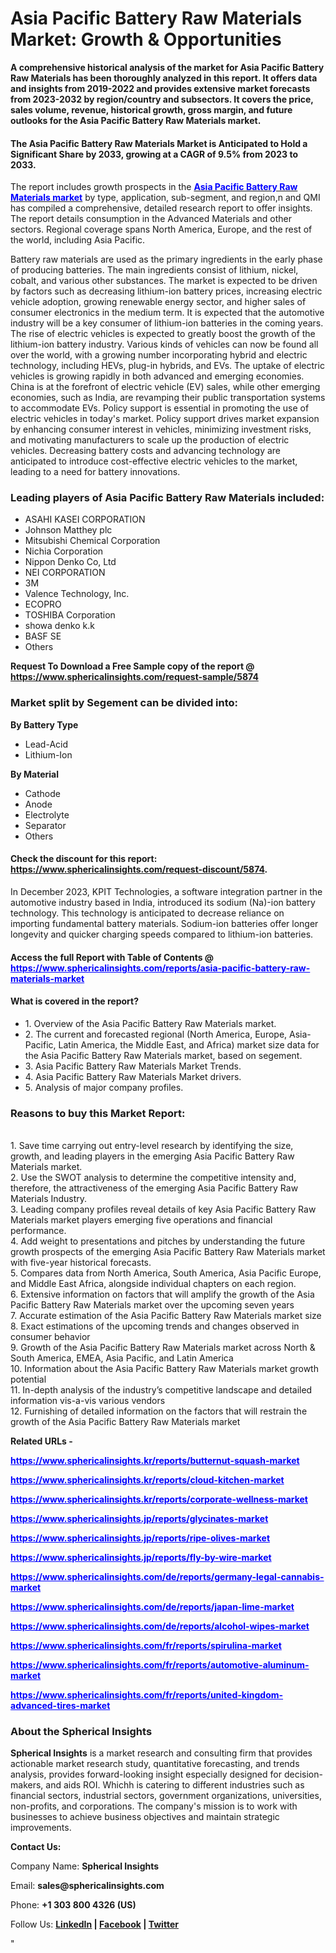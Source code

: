 <h1><strong>Asia Pacific Battery Raw Materials Market: Growth &amp; Opportunities<br /></strong></h1>
<p><strong>A comprehensive historical analysis of the market for Asia Pacific Battery Raw Materials has been thoroughly analyzed in this report. It offers data and insights from 2019-2022 and provides extensive market forecasts from 2023-2032 by region/country and subsectors. It covers the price, sales volume, revenue, historical growth, gross margin, and future outlooks for the Asia Pacific Battery Raw Materials market.</strong></p>
<h4><strong>The Asia Pacific Battery Raw Materials Market is Anticipated to Hold a Significant Share by 2033, growing at a CAGR of 9.5% from 2023 to 2033. </strong></h4>
<p>The report includes growth prospects in the <a href="https://www.sphericalinsights.com/reports/asia-pacific-battery-raw-materials-market" target="_blank"><span style="color: #0000ff;"><strong>Asia Pacific Battery Raw Materials market</strong></span></a> by type, application, sub-segment, and region,n and QMI has compiled a comprehensive, detailed research report to offer insights. The report details consumption in the Advanced Materials and other sectors. Regional coverage spans North America, Europe, and the rest of the world, including Asia Pacific.</p>
<p>Battery raw materials are used as the primary ingredients in the early phase of producing batteries. The main ingredients consist of lithium, nickel, cobalt, and various other substances. The market is expected to be driven by factors such as decreasing lithium-ion battery prices, increasing electric vehicle adoption, growing renewable energy sector, and higher sales of consumer electronics in the medium term. It is expected that the automotive industry will be a key consumer of lithium-ion batteries in the coming years. The rise of electric vehicles is expected to greatly boost the growth of the lithium-ion battery industry. Various kinds of vehicles can now be found all over the world, with a growing number incorporating hybrid and electric technology, including HEVs, plug-in hybrids, and EVs. The uptake of electric vehicles is growing rapidly in both advanced and emerging economies. China is at the forefront of electric vehicle (EV) sales, while other emerging economies, such as India, are revamping their public transportation systems to accommodate EVs. Policy support is essential in promoting the use of electric vehicles in today's market. Policy support drives market expansion by enhancing consumer interest in vehicles, minimizing investment risks, and motivating manufacturers to scale up the production of electric vehicles. Decreasing battery costs and advancing technology are anticipated to introduce cost-effective electric vehicles to the market, leading to a need for battery innovations.</p>
<h3><strong>Leading players of Asia Pacific Battery Raw Materials included:</strong></h3>
<ul>
<li>ASAHI KASEI CORPORATION</li>
<li>Johnson Matthey plc</li>
<li>Mitsubishi Chemical Corporation</li>
<li>Nichia Corporation</li>
<li>Nippon Denko Co, Ltd</li>
<li>NEI CORPORATION</li>
<li>3M</li>
<li>Valence Technology, Inc.</li>
<li>ECOPRO</li>
<li>TOSHIBA Corporation</li>
<li>showa denko k.k</li>
<li>BASF SE</li>
<li>Others</li>
</ul>
<p><strong>Request To Download a Free Sample copy of the report @ <a href="https://www.sphericalinsights.com/request-sample/5874">https://www.sphericalinsights.com/request-sample/5874</a></strong></p>
<h3><strong>Market split by Segement can be divided into:</strong></h3>
<p><strong>By Battery Type</strong></p>
<ul>
<li>Lead-Acid</li>
<li>Lithium-Ion</li>
</ul>
<p><strong>By&nbsp;</strong><strong>Material</strong></p>
<ul>
<li>Cathode</li>
<li>Anode</li>
<li>Electrolyte</li>
<li>Separator</li>
<li>Others</li>
</ul>
<h4>Check the discount for this report: <a href="https://www.sphericalinsights.com/request-discount/5874">https://www.sphericalinsights.com/request-discount/5874</a>.</h4>
<p>In December 2023, KPIT Technologies, a software integration partner in the automotive industry based in India, introduced its sodium (Na)-ion battery technology. This technology is anticipated to decrease reliance on importing fundamental battery materials. Sodium-ion batteries offer longer longevity and quicker charging speeds compared to lithium-ion batteries.</p>
<h4>Access the full Report with Table of Contents @ <span style="color: #0000ff;"><a style="color: #0000ff;" href="https://www.sphericalinsights.com/reports/asia-pacific-battery-raw-materials-market" target="_blank">https://www.sphericalinsights.com/reports/asia-pacific-battery-raw-materials-market</a></span></h4>
<h4><strong>What&nbsp;</strong><strong>is covered in the report?</strong></h4>
<ul>
<li>1. Overview of the Asia Pacific Battery Raw Materials market.</li>
<li>2. The current and forecasted regional (North America, Europe, Asia-Pacific, Latin America, the Middle East, and Africa) market size data for the Asia Pacific Battery Raw Materials market, based on segement.</li>
<li>3. Asia Pacific Battery Raw Materials Market Trends.</li>
<li>4. Asia Pacific Battery Raw Materials Market drivers.</li>
<li>5. Analysis of major company profiles.</li>
</ul>
<h3><strong>Reasons to buy this Market Report:</strong></h3>
<p><br /> 1. Save time carrying out entry-level research by identifying the size, growth, and leading players in the emerging Asia Pacific Battery Raw Materials market.<br /> 2. Use the SWOT analysis to determine the competitive intensity and, therefore, the attractiveness of the emerging Asia Pacific Battery Raw Materials Industry.<br /> 3. Leading company profiles reveal details of key Asia Pacific Battery Raw Materials market players emerging five operations and financial performance.<br /> 4. Add weight to presentations and pitches by understanding the future growth prospects of the emerging Asia Pacific Battery Raw Materials market with five-year historical forecasts.<br /> 5. Compares data from North America, South America, Asia Pacific Europe, and Middle East Africa, alongside individual chapters on each region.<br /> 6. Extensive information on factors that will amplify the growth of the Asia Pacific Battery Raw Materials market over the upcoming seven years<br /> 7. Accurate estimation of the Asia Pacific Battery Raw Materials market size <br /> 8. Exact estimations of the upcoming trends and changes observed in consumer behavior <br /> 9. Growth of the Asia Pacific Battery Raw Materials market across North &amp; South America, EMEA, Asia Pacific, and Latin America<br /> 10. Information about the Asia Pacific Battery Raw Materials market growth potential<br /> 11. In-depth analysis of the industry&rsquo;s competitive landscape and detailed information vis-a-vis various vendors<br /> 12. Furnishing of detailed information on the factors that will restrain the growth of the Asia Pacific Battery Raw Materials market</p>
<p><strong>Related URLs -</strong></p>
<p><span style="color: #0000ff;"><strong><span data-sheets-root="1"><a style="color: #0000ff;" href="https://www.sphericalinsights.kr/reports/butternut-squash-market">https://www.sphericalinsights.kr/reports/butternut-squash-market</a></span></strong></span></p>
<p><span style="color: #0000ff;"><strong><span data-sheets-root="1"><span data-sheets-root="1"><a style="color: #0000ff;" href="https://www.sphericalinsights.kr/reports/cloud-kitchen-market">https://www.sphericalinsights.kr/reports/cloud-kitchen-market</a></span></span></strong></span></p>
<p><span style="color: #0000ff;"><strong><span data-sheets-root="1"><span data-sheets-root="1"><span data-sheets-root="1"><a style="color: #0000ff;" href="https://www.sphericalinsights.kr/reports/corporate-wellness-market">https://www.sphericalinsights.kr/reports/corporate-wellness-market</a></span></span></span></strong></span></p>
<p><span style="color: #0000ff;"><strong><span data-sheets-root="1"><span data-sheets-root="1"><span data-sheets-root="1"><span data-sheets-root="1"><a style="color: #0000ff;" href="https://www.sphericalinsights.jp/reports/glycinates-market">https://www.sphericalinsights.jp/reports/glycinates-market</a></span></span></span></span></strong></span></p>
<p><span style="color: #0000ff;"><strong><span data-sheets-root="1"><span data-sheets-root="1"><span data-sheets-root="1"><span data-sheets-root="1"><span data-sheets-root="1"><a style="color: #0000ff;" href="https://www.sphericalinsights.jp/reports/ripe-olives-market">https://www.sphericalinsights.jp/reports/ripe-olives-market</a></span></span></span></span></span></strong></span></p>
<p><span style="color: #0000ff;"><strong><span data-sheets-root="1"><span data-sheets-root="1"><span data-sheets-root="1"><span data-sheets-root="1"><span data-sheets-root="1"><span data-sheets-root="1"><a style="color: #0000ff;" href="https://www.sphericalinsights.jp/reports/fly-by-wire-market">https://www.sphericalinsights.jp/reports/fly-by-wire-market</a></span></span></span></span></span></span></strong></span></p>
<p><span style="color: #0000ff;"><strong><span data-sheets-root="1"><span data-sheets-root="1"><span data-sheets-root="1"><span data-sheets-root="1"><span data-sheets-root="1"><span data-sheets-root="1"><span data-sheets-root="1"><a class="in-cell-link" style="color: #0000ff;" href="https://www.sphericalinsights.com/de/reports/germany-legal-cannabis-market" target="_blank">https://www.sphericalinsights.com/de/reports/germany-legal-cannabis-market</a></span></span></span></span></span></span></span></strong></span></p>
<p><span style="color: #0000ff;"><strong><span data-sheets-root="1"><span data-sheets-root="1"><span data-sheets-root="1"><span data-sheets-root="1"><span data-sheets-root="1"><span data-sheets-root="1"><span data-sheets-root="1"><span data-sheets-root="1"><a class="in-cell-link" style="color: #0000ff;" href="https://www.sphericalinsights.com/de/reports/japan-lime-market" target="_blank">https://www.sphericalinsights.com/de/reports/japan-lime-market</a></span></span></span></span></span></span></span></span></strong></span></p>
<p><span style="color: #0000ff;"><strong><span data-sheets-root="1"><span data-sheets-root="1"><span data-sheets-root="1"><span data-sheets-root="1"><span data-sheets-root="1"><span data-sheets-root="1"><span data-sheets-root="1"><span data-sheets-root="1"><span data-sheets-root="1"><a class="in-cell-link" style="color: #0000ff;" href="https://www.sphericalinsights.com/de/reports/alcohol-wipes-market" target="_blank">https://www.sphericalinsights.com/de/reports/alcohol-wipes-market</a></span></span></span></span></span></span></span></span></span></strong></span></p>
<p><span style="color: #0000ff;"><strong><span data-sheets-root="1"><span data-sheets-root="1"><span data-sheets-root="1"><span data-sheets-root="1"><span data-sheets-root="1"><span data-sheets-root="1"><span data-sheets-root="1"><span data-sheets-root="1"><span data-sheets-root="1"><span data-sheets-root="1"><a style="color: #0000ff;" href="https://www.sphericalinsights.com/fr/reports/spirulina-market">https://www.sphericalinsights.com/fr/reports/spirulina-market</a></span></span></span></span></span></span></span></span></span></span></strong></span></p>
<p><span style="color: #0000ff;"><strong><span data-sheets-root="1"><span data-sheets-root="1"><span data-sheets-root="1"><span data-sheets-root="1"><span data-sheets-root="1"><span data-sheets-root="1"><span data-sheets-root="1"><span data-sheets-root="1"><span data-sheets-root="1"><span data-sheets-root="1"><span data-sheets-root="1"><a style="color: #0000ff;" href="https://www.sphericalinsights.com/fr/reports/automotive-aluminum-market">https://www.sphericalinsights.com/fr/reports/automotive-aluminum-market</a></span></span></span></span></span></span></span></span></span></span></span></strong></span></p>
<p><span style="color: #0000ff;"><strong><span data-sheets-root="1"><span data-sheets-root="1"><span data-sheets-root="1"><span data-sheets-root="1"><span data-sheets-root="1"><span data-sheets-root="1"><span data-sheets-root="1"><span data-sheets-root="1"><span data-sheets-root="1"><span data-sheets-root="1"><span data-sheets-root="1"><span data-sheets-root="1"><a style="color: #0000ff;" href="https://www.sphericalinsights.com/fr/reports/united-kingdom-advanced-tires-market">https://www.sphericalinsights.com/fr/reports/united-kingdom-advanced-tires-market</a></span></span></span></span></span></span></span></span></span></span></span></span></strong></span></p>
<h3><strong>About the Spherical Insights</strong></h3>
<p><strong>Spherical Insights</strong> is a market research and consulting firm that provides actionable market research study, quantitative forecasting, and trends analysis, provides forward-looking insight especially designed for decision-makers, and aids ROI. Whichh is catering to different industries such as financial sectors, industrial sectors, government organizations, universities, non-profits, and corporations. The company's mission is to work with businesses to achieve business objectives and maintain strategic improvements.</p>
<p><strong>Contact Us:</strong></p>
<p>Company Name: <strong>Spherical Insights</strong></p>
<p>Email: <strong>sales@sphericalinsights.com</strong></p>
<p>Phone: <strong>+1 303 800 4326 (US)</strong></p>
<p>Follow Us: <strong><a href="https://www.linkedin.com/company/spherical-insight/"><u>LinkedIn</u></a> | <a href="https://www.facebook.com/sphericalinsights22"><u>Facebook</u></a> | <a href="https://twitter.com/SInsights_US"><u>Twitter</u></a></strong></p>
<p>"</p>
